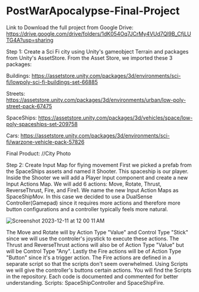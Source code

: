 # PostWarApocalypse-Final-Project
Link to Download the full project from Google Drive: https://drive.google.com/drive/folders/1dK054Oq7JCrMy4VUd7Ql9B_CfjLUTG4A?usp=sharing

Step 1: Create a Sci Fi city using Unity's gameobject Terrain and packages from Unity's AssetStore. From the Asset Store, we imported these 3 packages:

Buildings: https://assetstore.unity.com/packages/3d/environments/sci-fi/lowpoly-sci-fi-buildings-set-66885

Streets: https://assetstore.unity.com/packages/3d/environments/urban/low-poly-street-pack-67475

SpaceShips: https://assetstore.unity.com/packages/3d/vehicles/space/low-poly-spaceships-set-209758

Cars: https://assetstore.unity.com/packages/3d/environments/sci-fi/warzone-vehicle-pack-57826

Final Product: //City Photo

Step 2: Create Input Map for flying movement
First we picked a prefab from the SpaceShips assets and named it Shooter. This spaceship is our player.
Inside the Shooter we will add a Player Input component and create a new Input Actions Map.
We will add 6 actions: Move, Rotate, Thrust, ReverseThrust, Fire, and Fire1.
We name the new Input Action Maps as SpaceShipMov. In this case we decided to use a DualSense Controller(Gamepad) since it requires more actions and therefore more button configurations and a controller typically feels more natural.

![Screenshot 2023-12-11 at 12 00 11 AM](https://github.com/MegretMendez/PostWarApocalypse-Final-Project/assets/142510070/ed4163fc-e2e9-4795-a17b-ef4d799a9e2d)

The Move and Rotate will by Action Type "Value" and Control Type "Stick" since we will use the controler's joystick to execute these actions. The Thrust and ReverseThrust actions will also be of Action Type "Value" but will be Control Type "Any". Lastly the Fire actions will be of Action Type "Button" since it's a trigger action. The Fire actions are defined in a separate script so that the scripts don't seem overwhelmed.
Using Scripts we will give the controller's buttons certain actions. You will find the Scripts in the repository. Each code is documented and commented for better understanding. 
Scripts: SpaceShipController and SpaceShipFire.
